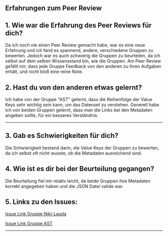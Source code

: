 ## Erfahrungen zum Peer Review

##  1. Wie war die Erfahrung des Peer Reviews für dich?
Da ich noch nie einen Peer Review gemacht habe, war es eine neue Erfahrung und ich fand es spannend, andere, verschiedene Gruppen zu bewerten. Jedoch war es auch schwierig die Gruppen zu beurteilen, da ich selbst auf dem selben Wissensstand bin, wie die Gruppen. Am Peer Review gefällt mir, dass jede Gruppe Feedback von den anderen zu ihren Aufgaben erhält, und nicht bloß eine reine Note. 

## 2. Hast du von den anderen etwas gelernt?
Ich habe von der Gruppe "AST" gelernt, dass die Reihenfolge der Value Keys sehr wichtig sein kann, um das Datenset zu verstehen. Generell habe ich von beiden Gruppen gelernt, dass man die Links bei den Metadaten angeben sollte, für ein besseres Verständnis.

----
## 3. Gab es Schwierigkeiten für dich?
Die Schwierigkeit bestand darin, die Value Keys der Gruppen zu bewerten, da ich selbst oft nicht wusste, ob die Metadaten ausreichend sind.

## 4. Wie ist es dir bei der Beurteilung gegangen?
Die Beurteilung fiel mir relativ leicht, da beide Gruppen ihre Metadaten korrekt angegeben haben und die JSON Datei valide war.



## 5. Links zu den Issues:


[Issue Link Gruppe Niki-Lauda](https://github.com/skasberger/datenanalyse-ss18/issues/94)

[Issue Link Gruppe AST](https://github.com/skasberger/datenanalyse-ss18/issues/83)

----
